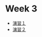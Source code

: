 # Week 3 
 
   - [演習１](https://colab.research.google.com/drive/16eugs8nIYwfjQNtTAfBfV6D-jfNC3IKj?usp=drive_link)
   - [演習２](https://colab.research.google.com/drive/1vyKCaNBeJMtJdF4m780uRm1s3oIKKfsK?usp=sharing)
